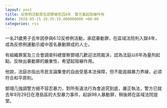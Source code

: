 ```yaml
---
layout: post
title: 反修例活動首名認罪被告囚4年　警方冀起阻嚇作用
date: 2020-05-15 18:35:19.000000000 +08:00
categories: rss
---
```


一名21歲男子去年因參與6.12反修例活動，承認暴動罪，在區域法院判入獄4年，成為反修例運動示威中首名暴動罪成的人士。

有組織罪案及三合會調查科總督察鄧翊几歡迎法院裁決，認為法庭以6年為量刑起點，反映出暴動罪的嚴重性，希望起阻嚇作用。

他說，法庭亦指出市民言論集會的自由受基本法保障，但不能逾越暴力界線，必須符合和平原則。

鄧翊几強調警方絕不容忍暴力，對所有違法行為會追究到底，嚴正執法，警方已就去年9月29日在港島區的大型暴力事件，起訴98人暴動罪，稍後將在區域法院提堂。
